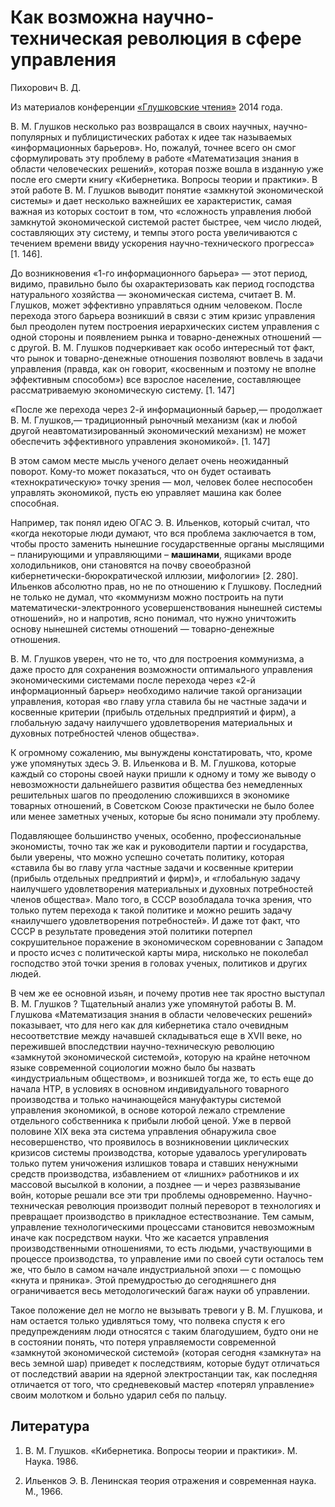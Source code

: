 # Как возможна научно-техническая революция в сфере управления

Пихорович В. Д.

Из материалов конференции [«Глушковские чтения»](../index.md) 2014 года.

В. М. Глушков несколько раз возвращался в своих научных, научно-популярных и публицистических работах к идее так называемых «информационных барьеров». Но, пожалуй, точнее всего он смог сформулировать эту проблему в работе «Математизация знания в области человеческих решений», которая позже вошла в изданную уже после его смерти книгу «Кибернетика. Вопросы теории и практики». В этой работе В. М. Глушков выводит понятие «замкнутой экономической системы» и дает несколько важнейших ее характеристик, самая важная из которых состоит в том, что «сложность управления любой замкнутой экономической системой растет быстрее, чем число людей, составляющих эту систему, и темпы этого роста увеличиваются с течением времени ввиду ускорения научно-технического прогресса» [1. 146].

До возникновения «1-го информационного барьера» — этот период, видимо, правильно было бы охарактеризовать как период господства натурального хозяйства — экономическая система, считает В. М. Глушков, может эффективно управляться одним человеком. После перехода этого барьера возникший в связи с этим кризис управления был преодолен путем построения иерархических систем управления с одной стороны и появлением рынка и товарно-денежных отношений — с другой. В. М. Глушков подчеркивает как особо интересный тот факт, что рынок и товарно-денежные отношения позволяют вовлечь в задачи управления (правда, как он говорит, «косвенным и поэтому не вполне эффективным способом») все взрослое население, составляющее рассматриваемую экономическую систему. [1. 147]

«После же перехода через 2-й информационный барьер,— продолжает В. М. Глушков,— традиционный рыночный механизм (как и любой другой неавтоматизированный экономический механизм) не может обеспечить эффективного управления экономикой». [1. 147]

В этом самом месте мысль ученого делает очень неожиданный поворот. Кому-то может показаться, что он будет остаивать «технократическую» точку зрения — мол, человек более неспособен управлять экономикой, пусть ею управляет машина как более способная.

Например, так понял идею ОГАС Э. В. Ильенков, который считал, что «когда некоторые люди думают, что вся проблема заключается в том, чтобы просто заменить нынешние государственные органы мыслящими – планирующими и управляющими – **машинами**, ящиками вроде холодильников, они становятся на почву своеобразной кибернетически-бюрократической иллюзии, мифологии» [2. 280]. Ильенков абсолютно прав, но не по отношению к Глушкову. Последний не только не думал, что «коммунизм можно построить на пути математически-электронного усовершенствования нынешней системы отношений», но и напротив, ясно понимал, что нужно уничтожить основу нынешней системы отношений — товарно-денежные отношения.

В. М. Глушков уверен, что не то, что для построения коммунизма, а даже просто для сохранения возможности оптимального управления экономическими системами после перехода через «2-й информационный барьер» необходимо наличие такой организации управления, которая «во главу угла ставила бы не частные задачи и косвенные критерии (прибыль отдельных предприятий и фирм), а глобальную задачу наилучшего удовлетворения материальных и духовных потребностей членов общества».

К огромному сожалению, мы вынуждены констатировать, что, кроме уже упомянутых здесь Э. В. Ильенкова и В. М. Глушкова, которые каждый со стороны своей науки пришли к одному и тому же выводу о невозможности дальнейшего развития общества без немедленных решительных шагов по преодолению сложившихся в экономике товарных отношений, в Советском Союзе практически не было более или менее заметных ученых, которые бы ясно понимали эту проблему.

Подавляющее большинство ученых, особенно, профессиональные экономисты, точно так же как и руководители партии и государства, были уверены, что можно успешно сочетать политику, которая «ставила бы во главу угла частные задачи и косвенные критерии (прибыль отдельных предприятий и фирм)», и «глобальную задачу наилучшего удовлетворения материальных и духовных потребностей членов общества». Мало того, в СССР возобладала точка зрения, что только путем перехода к такой политике и можно решить задачу «наилучшего удовлетворения потребностей». И даже тот факт, что СССР в результате проведения этой политики потерпел сокрушительное поражение в экономическом соревновании с Западом и просто исчез с политической карты мира, нисколько не поколебал господство этой точки зрения в головах ученых, политиков и других людей.

В чем же ее основной изьян, и почему против нее так яростно выступал В. М. Глушков ? Тщательный анализ уже упомянутой работы В. М. Глушкова «Математизация знания в области человеческих решений» показывает, что для него как для кибернетика стало очевидным несоответствие между начавшей складываться еще в XVII веке, но пережившей впоследствии научно-техническую революцию «замкнутой экономической системой», которую на крайне неточном языке современной социологии можно было бы назвать «индустриальным обществом», и возникшей тогда же, то есть еще до начала НТР, в условиях в основном индивидуального товарного производства и только начинающейся мануфактуры системой управления экономикой, в основе которой лежало стремление отдельного собственника к прибыли любой ценой. Уже в первой половине XIX века эта система управления обнаружила свое несовершенство, что проявилось в возникновении циклических кризисов системы производства, которые удавалось урегулировать только путем уничожения излишков товара и ставших ненужными средств производства, избавлением от «лишних» работников и их массовой высылкой в колонии, а позднее — и через развязывание войн, которые решали все эти три проблемы одновременно. Научно-техническая революция производит полный переворот в технологиях и превращает производство в прикладное естествознание. Тем самым, управление технологическими процессами становится невозможным иначе как посредством науки. Что же касается управления производственными отношениями, то есть людьми, участвующими в процессе производства, то управление ими по своей сути осталось тем же, что было в самом начале индустриальной эпохи — с помощью «кнута и пряника». Этой премудростью до сегодняшнего дня ограничивается весь методологический багаж науки об управлении.

Такое положение дел не могло не вызывать тревоги у В. М. Глушкова, и нам остается только удивляться тому, что полвека спустя к его предупреждениям люди относятся с таким благодушием, будто они не в состоянии понять, что потеря управляемости современной «замкнутой экономической системой» (которая сегодня «замкнута» на весь земной шар) приведет к последствиям, которые будут отличаться от последствий аварии на ядерной электростанции так, как последняя отличается от того, что средневековый мастер «потерял управление» своим молотком и больно ударил себя по пальцу.

## Литература

1. В. М. Глушков. «Кибернетика. Вопросы теории и практики». М. Наука. 1986.

2. Ильенков Э. В. Ленинская теория отражения и современная наука. М., 1966.